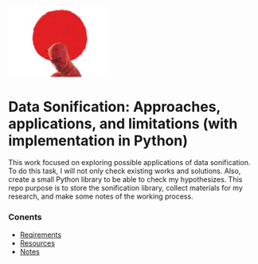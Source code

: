 <img src="resources/daredevil.png" width="200">

# Data Sonification: Approaches, applications, and limitations (with implementation in Python)

This work focused on exploring possible applications of data sonification. To do this task, I will not only check existing works and solutions. Also, create a small Python library to be able to check my hypothesizes. This repo purpose is to store the sonification library, collect materials for my research, and make some notes of the working process.

### Conents
* [Reqirements](./Requirements.md)
* [Resources](./Resources.md)
* [Notes](./Notes.md)